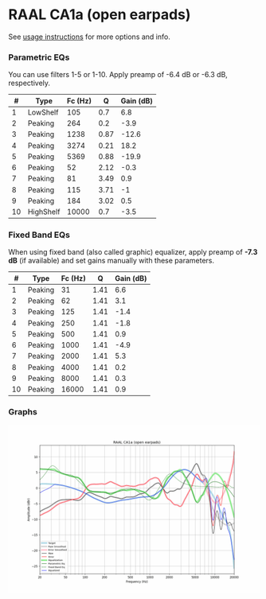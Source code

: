 # RAAL CA1a (open earpads)
See [usage instructions](https://github.com/jaakkopasanen/AutoEq#usage) for more options and info.

### Parametric EQs
You can use filters 1-5 or 1-10. Apply preamp of -6.4 dB or -6.3 dB, respectively.

|   # | Type      |   Fc (Hz) |    Q |   Gain (dB) |
|-----|-----------|-----------|------|-------------|
|   1 | LowShelf  |       105 | 0.7  |         6.8 |
|   2 | Peaking   |       264 | 0.2  |        -3.9 |
|   3 | Peaking   |      1238 | 0.87 |       -12.6 |
|   4 | Peaking   |      3274 | 0.21 |        18.2 |
|   5 | Peaking   |      5369 | 0.88 |       -19.9 |
|   6 | Peaking   |        52 | 2.12 |        -0.3 |
|   7 | Peaking   |        81 | 3.49 |         0.9 |
|   8 | Peaking   |       115 | 3.71 |        -1   |
|   9 | Peaking   |       184 | 3.02 |         0.5 |
|  10 | HighShelf |     10000 | 0.7  |        -3.5 |

### Fixed Band EQs
When using fixed band (also called graphic) equalizer, apply preamp of **-7.3 dB** (if available) and set gains manually with these parameters.

|   # | Type    |   Fc (Hz) |    Q |   Gain (dB) |
|-----|---------|-----------|------|-------------|
|   1 | Peaking |        31 | 1.41 |         6.6 |
|   2 | Peaking |        62 | 1.41 |         3.1 |
|   3 | Peaking |       125 | 1.41 |        -1.4 |
|   4 | Peaking |       250 | 1.41 |        -1.8 |
|   5 | Peaking |       500 | 1.41 |         0.9 |
|   6 | Peaking |      1000 | 1.41 |        -4.9 |
|   7 | Peaking |      2000 | 1.41 |         5.3 |
|   8 | Peaking |      4000 | 1.41 |         0.2 |
|   9 | Peaking |      8000 | 1.41 |         0.3 |
|  10 | Peaking |     16000 | 1.41 |         0.9 |

### Graphs
![](./RAAL%20CA1a%20(open%20earpads).png)

